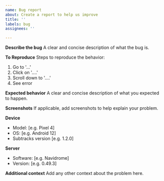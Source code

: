 ```yaml
---
name: Bug report
about: Create a report to help us improve
title: ''
labels: bug
assignees: ''

---
```


**Describe the bug**
A clear and concise description of what the bug is.

**To Reproduce**
Steps to reproduce the behavior:
1. Go to '...'
2. Click on '....'
3. Scroll down to '....'
4. See error

**Expected behavior**
A clear and concise description of what you expected to happen.

**Screenshots**
If applicable, add screenshots to help explain your problem.

**Device**
 - Model: [e.g. Pixel 4]
 - OS: [e.g. Android 12]
 - Subtracks version [e.g. 1.2.0]

**Server**
 - Software: [e.g. Navidrome]
 - Version: [e.g. 0.49.3]

**Additional context**
Add any other context about the problem here.
